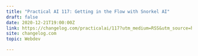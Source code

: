 ```yaml
---
title: "Practical AI 117: Getting in the Flow with Snorkel AI"
draft: false
date: 2020-12-21T19:00:00Z
link: https://changelog.com/practicalai/117?utm_medium=RSS&utm_source=hune
site: changelog.com
topic: Webdev  

---
```

